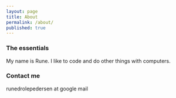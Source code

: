 ```yaml
---
layout: page
title: About
permalink: /about/
published: true
---
```


### The essentials

My name is Rune. I like to code and do other things with computers.

### Contact me

runedrolepedersen at google mail 
